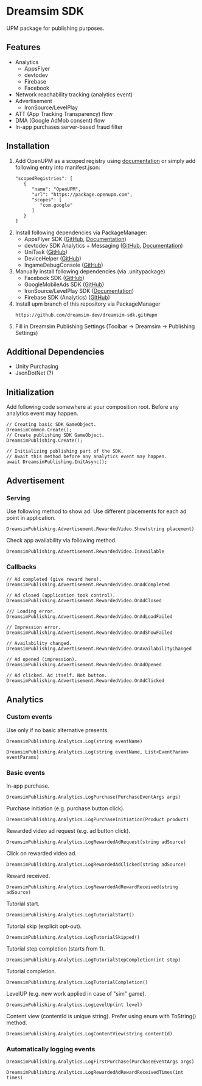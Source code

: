# Dreamsim SDK
UPM package for publishing purposes.
## Features
- Analytics
  - AppsFlyer
  - devtodev
  - Firebase
  - Facebook
- Network reachability tracking (analytics event)
- Advertisement
  - IronSource/LevelPlay
- ATT (App Tracking Transparency) flow
- DMA (Google AdMob consent) flow
- In-app purchases server-based fraud filter
## Installation
1. Add OpenUPM as a scoped registry using [documentation](https://developers.google.com/admob/unity/quick-start#import_the_mobile_ads_for_unity_plugin) or simply add following entry into manifest.json:
   ```
   "scopedRegistries": [
      {
         "name": "OpenUPM",
         "url": "https://package.openupm.com",
         "scopes": [
            "com.google"
         ]
      }
   ]
   ```
2. Install following dependencies via PackageManager:
   - AppsFlyer SDK ([GitHub](https://github.com/AppsFlyerSDK/appsflyer-unity-plugin), [Documentation](https://dev.appsflyer.com/hc/docs/installation))
   - devtodev SDK Analytics + Messaging ([GitHub](https://github.com/devtodev-analytics/Unity-sdk-3.0), [Documentation](https://docs.devtodev.com/integration/integration-of-sdk-v2/sdk-integration/unity))
   - UniTask ([GitHub](https://github.com/Cysharp/UniTask))
   - DeviceHelper ([GitHub](https://github.com/lexscite/UnityDeviceHelper))
   - IngameDebugConsole ([GitHub](https://github.com/yasirkula/UnityIngameDebugConsole))
3. Manually install following dependencies (via .unitypackage)
   - Facebook SDK ([GitHub](https://github.com/facebook/facebook-sdk-for-unity))
   - GoogleMobileAds SDK ([GitHub](https://github.com/googleads/googleads-mobile-unity))
   - IronSource/LevelPlay SDK ([Documentation](https://developers.is.com/ironsource-mobile/unity/unity-plugin))
   - Firebase SDK (Analytics) ([GItHub](https://github.com/firebase/firebase-unity-sdk))
4. Install upm branch of this repository via PackageManager
   ```
   https://github.com/dreamsim-dev/dreamsim-sdk.git#upm
   ```
5. Fill in Dreamsim Publishing Settings (Toolbar -> Dreamsim -> Publishing Settings)
## Additional Dependencies
- Unity Purchasing
- JsonDotNet (?)
## Initialization
Add following code somewhere at your composition root. Before any analytics event may happen.
```
// Creating basic SDK GameObject.
DreamsimCommon.Create();
// Create publishing SDK GameObject.
DreamsimPublishing.Create();

// Initializing publishing part of the SDK.
// Await this method before any analytics event may happen.
await DreamsimPublishing.InitAsync();
```
## Advertisement
### Serving
Use following method to show ad. Use different placements for each ad point in application.
```
DreamsimPublishing.Advertisement.RewardedVideo.Show(string placement)
```
Check app availability via following method.
```
DreamsimPublishing.Advertisement.RewardedVideo.IsAvailable
```
### Callbacks
```
// Ad completed (give reward here).
DreamsimPublishing.Advertisement.RewardedVideo.OnAdCompleted

// Ad closed (application took control).
DreamsimPublishing.Advertisement.RewardedVideo.OnAdClosed

/// Loading error.
DreamsimPublishing.Advertisement.RewardedVideo.OnAdLoadFailed

// Impression error.
DreamsimPublishing.Advertisement.RewardedVideo.OnAdShowFailed

// Availability changed.
DreamsimPublishing.Advertisement.RewardedVideo.OnAvailabilityChanged

// Ad opened (impression).
DreamsimPublishing.Advertisement.RewardedVideo.OnAdOpened

// Ad clicked. Ad itself. Not button.
DreamsimPublishing.Advertisement.RewardedVideo.OnAdClicked
```
## Analytics
### Custom events
Use only if no basic alternative presents.
```
DreamsimPublishing.Analytics.Log(string eventName)
```
```
DreamsimPublishing.Analytics.Log(string eventName, List<EventParam> eventParams)
```
### Basic events

In-app purchase.
```
DreamsimPublishing.Analytics.LogPurchase(PurchaseEventArgs args)
```
Purchase initiation (e.g. purchase button click).
```
DreamsimPublishing.Analytics.LogPurchaseInitiation(Product product)
```
Rewarded video ad request (e.g. ad button click).
```
DreamsimPublishing.Analytics.LogRewardedAdRequest(string adSource)
```
Click on rewarded video ad.
```
DreamsimPublishing.Analytics.LogRewardedAdClicked(string adSource)
```
Reward received.
```
DreamsimPublishing.Analytics.LogRewardedAdRewardReceived(string adSource)
```
Tutorial start.
```
DreamsimPublishing.Analytics.LogTutorialStart()
```
Tutorial skip (explicit opt-out).
```
DreamsimPublishing.Analytics.LogTutorialSkipped()
```
Tutorial step completion (starts from 1).
```
DreamsimPublishing.Analytics.LogTutorialStepCompletion(int step)
```
Tutorial completion.
```
DreamsimPublishing.Analytics.LogTutorialCompletion()
```
LevelUP (e.g. new work applied in case of "sim" game).
```
DreamsimPublishing.Analytics.LogLevelUp(int level)
```
Content view (contentId is unique string). Prefer using enum with ToString() method.
```
DreamsimPublishing.Analytics.LogContentView(string contentId)
```
### Automatically logging events
```
DreamsimPublishing.Analytics.LogFirstPurchase(PurchaseEventArgs args)
```
```
DreamsimPublishing.Analytics.LogRewardedAdRewardReceivedTimes(int times)
```